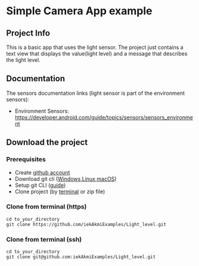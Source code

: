 # Simple Camera App example

## Project Info

This is a basic app that uses the light sensor. The project just contains a text view that displays the value(light level) and a message that describes the light level.

## Documentation

The sensors documentation links (light sensor is part of the environment sensors):

-   Environment Sensors: https://developer.android.com/guide/topics/sensors/sensors_environment

## Download the project

### Prerequisites

-   Create [github account](https://github.com/signup?ref_cta=Sign+up&ref_loc=header+logged+out&ref_page=%2F&source=header-home)
-   Download git cli ([Windows](https://git-scm.com/download/win),[Linux](https://git-scm.com/download/linux),[macOS](https://git-scm.com/download/mac))
-   Setup git CLI ([guide](https://kbroman.org/github_tutorial/pages/first_time.html))
-   Clone project (by [terminal](https://git-scm.com/book/en/v2/Git-Basics-Getting-a-Git-Repository) or zip file)

### Clone from terminal (https)

```
cd to_your_directory
git clone https://github.com/iekAkmiExamples/Light_level.git
```

### Clone from terminal (ssh)

```
cd to_your_directory
git clone git@github.com:iekAkmiExamples/Light_level.git
```
